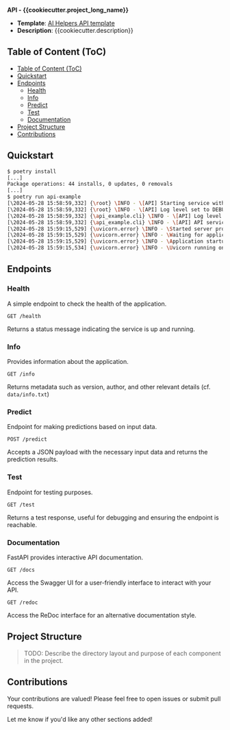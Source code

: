 **API - {{cookiecutter.project_long_name}}**

- **Template**: [AI Helpers API template](https://github.com/ai-helpers/api-cookiecutter-template)
- **Description**: {{cookiecutter.description}}

## Table of Content (ToC)

- [Table of Content (ToC)](#table-of-content-toc)
- [Quickstart](#quickstart)
- [Endpoints](#endpoints)
  - [Health](#health)
  - [Info](#info)
  - [Predict](#predict)
  - [Test](#test)
  - [Documentation](#documentation)
- [Project Structure](#project-structure)
- [Contributions](#contributions)

## Quickstart

```bash
$ poetry install
[...]
Package operations: 44 installs, 0 updates, 0 removals
[...]
$ poetry run api-example
[\2024-05-28 15:58:59,332] {\root} \INFO - \[API] Starting service with version 0.1.0...
[\2024-05-28 15:58:59,332] {\root} \INFO - \[API] Log level set to DEBUG
[\2024-05-28 15:58:59,332] {\api_example.cli} \INFO - \[API] Log level set to DEBUG
[\2024-05-28 15:58:59,332] {\api_example.cli} \INFO - \[API] API service starting on 0.0.0.0:80
[\2024-05-28 15:59:15,529] {\uvicorn.error} \INFO - \Started server process [98569]
[\2024-05-28 15:59:15,529] {\uvicorn.error} \INFO - \Waiting for application startup.
[\2024-05-28 15:59:15,529] {\uvicorn.error} \INFO - \Application startup complete.
[\2024-05-28 15:59:15,534] {\uvicorn.error} \INFO - \Uvicorn running on http://0.0.0.0:80 (Press CTRL+C to quit)
```

## Endpoints

### Health
A simple endpoint to check the health of the application.
```http
GET /health
```
Returns a status message indicating the service is up and running.

### Info
Provides information about the application.
```http
GET /info
```
Returns metadata such as version, author, and other relevant details (cf. `data/info.txt`)

### Predict
Endpoint for making predictions based on input data.
```http
POST /predict
```
Accepts a JSON payload with the necessary input data and returns the prediction results.

### Test
Endpoint for testing purposes.
```http
GET /test
```
Returns a test response, useful for debugging and ensuring the endpoint is reachable.

### Documentation
FastAPI provides interactive API documentation.
```http
GET /docs
```
Access the Swagger UI for a user-friendly interface to interact with your API.

```http
GET /redoc
```
Access the ReDoc interface for an alternative documentation style.

## Project Structure
> TODO: Describe the directory layout and purpose of each component in the project.

## Contributions

Your contributions are valued! Please feel free to open issues or submit pull requests.

Let me know if you'd like any other sections added!